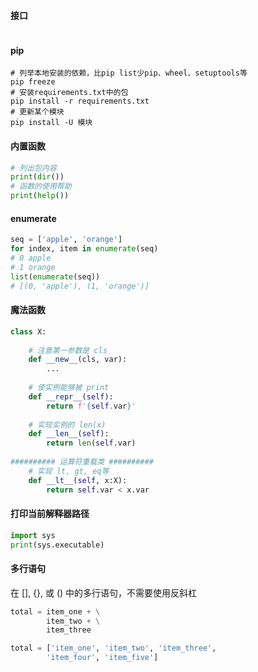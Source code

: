#### 接口

```Python

```

#### pip

```Shell
# 列举本地安装的依赖，比pip list少pip、wheel、setuptools等
pip freeze
# 安装requirements.txt中的包
pip install -r requirements.txt
# 更新某个模块
pip install -U 模块
```

#### 内置函数

```Python
# 列出包内容
print(dir())
# 函数的使用帮助
print(help())
```

#### enumerate

```Python
seq = ['apple', 'orange']
for index, item in enumerate(seq)
# 0 apple
# 1 orange
list(enumerate(seq))
# [(0, 'apple'), (1, 'orange')]
```

#### 魔法函数

```Python
class X:
  
    # 注意第一参数是 cls
    def __new__(cls, var):
        ...
        
    # 使实例能够被 print
    def __repr__(self):
        return f'{self.var}'
      
    # 实现实例的 len(x)
    def __len__(self):
        return len(self.var)
    
########## 运算符重载类 ##########
    # 实现 lt, gt, eq等
    def __lt__(self, x:X):
        return self.var < x.var
```

#### 打印当前解释器路径

```Python
import sys
print(sys.executable)
```

#### 多行语句

在 [], {}, 或 () 中的多行语句，不需要使用反斜杠

```python
total = item_one + \
        item_two + \
        item_three

total = ['item_one', 'item_two', 'item_three',
        'item_four', 'item_five']
```
